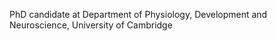 PhD candidate at Department of Physiology, Development and Neuroscience, University of Cambridge

<!---
Koushouu/Koushouu is a ✨ special ✨ repository because its `README.md` (this file) appears on your GitHub profile.
You can click the Preview link to take a look at your changes.
--->
